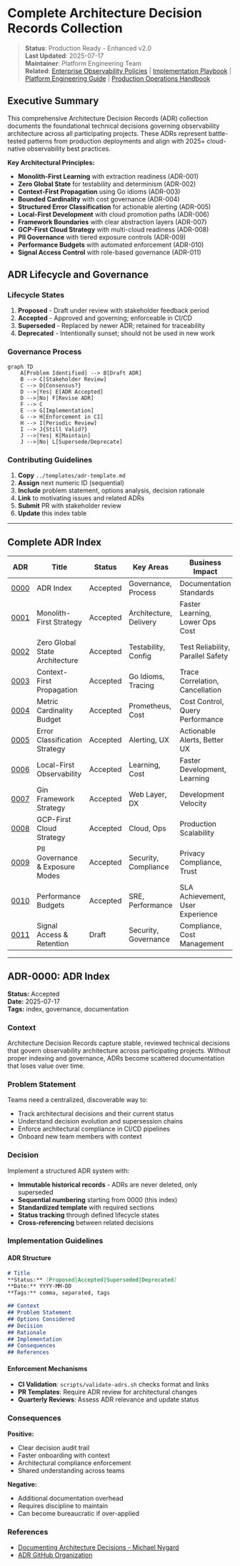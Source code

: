 # Complete Architecture Decision Records Collection

> **Status**: Production Ready - Enhanced v2.0  
> **Last Updated**: 2025-07-17  
> **Maintainer**: Platform Engineering Team  
> **Related**: [Enterprise Observability Policies](enterprise-observability-policy.md) | [Implementation Playbook](implementation-playbook.md) | [Platform Engineering Guide](platform-engineering-guide.md) | [Production Operations Handbook](production-operations-handbook.md)

## Executive Summary

This comprehensive Architecture Decision Records (ADR) collection documents the foundational technical decisions governing observability architecture across all participating projects. These ADRs represent battle-tested patterns from production deployments and align with 2025+ cloud-native observability best practices.

**Key Architectural Principles:**

- **Monolith-First Learning** with extraction readiness (ADR-001)
- **Zero Global State** for testability and determinism (ADR-002)  
- **Context-First Propagation** using Go idioms (ADR-003)
- **Bounded Cardinality** with cost governance (ADR-004)
- **Structured Error Classification** for actionable alerting (ADR-005)
- **Local-First Development** with cloud promotion paths (ADR-006)
- **Framework Boundaries** with clear abstraction layers (ADR-007)
- **GCP-First Cloud Strategy** with multi-cloud readiness (ADR-008)
- **PII Governance** with tiered exposure controls (ADR-009)
- **Performance Budgets** with automated enforcement (ADR-010)
- **Signal Access Control** with role-based governance (ADR-011)

## ADR Lifecycle and Governance

### Lifecycle States

1. **Proposed** - Draft under review with stakeholder feedback period
2. **Accepted** - Approved and governing; enforceable in CI/CD
3. **Superseded** - Replaced by newer ADR; retained for traceability
4. **Deprecated** - Intentionally sunset; should not be used in new work

### Governance Process

```mermaid
graph TD
    A[Problem Identified] --> B[Draft ADR]
    B --> C[Stakeholder Review]
    C --> D{Consensus?}
    D -->|Yes| E[ADR Accepted]
    D -->|No| F[Revise ADR]
    F --> C
    E --> G[Implementation]
    G --> H[Enforcement in CI]
    H --> I[Periodic Review]
    I --> J{Still Valid?}
    J -->|Yes| K[Maintain]
    J -->|No| L[Supersede/Deprecate]
```

### Contributing Guidelines

1. **Copy** `../templates/adr-template.md`
2. **Assign** next numeric ID (sequential)
3. **Include** problem statement, options analysis, decision rationale
4. **Link** to motivating issues and related ADRs
5. **Submit** PR with stakeholder review
6. **Update** this index table

---

## Complete ADR Index

| ADR | Title | Status | Key Areas | Business Impact | Implementation Phase |
|-----|-------|--------|-----------|-----------------|---------------------|
| [0000](#adr-0000-adr-index) | ADR Index | Accepted | Governance, Process | Documentation Standards | Foundation |
| [0001](#adr-0001-monolith-first-strategy) | Monolith-First Strategy | Accepted | Architecture, Delivery | Faster Learning, Lower Ops Cost | Phase 1-7 |
| [0002](#adr-0002-zero-global-state) | Zero Global State Architecture | Accepted | Testability, Config | Test Reliability, Parallel Safety | All Phases |
| [0003](#adr-0003-context-first-propagation) | Context-First Propagation | Accepted | Go Idioms, Tracing | Trace Correlation, Cancellation | Phase 2+ |
| [0004](#adr-0004-metric-cardinality-budget) | Metric Cardinality Budget | Accepted | Prometheus, Cost | Cost Control, Query Performance | Phase 4+ |
| [0005](#adr-0005-error-classification) | Error Classification Strategy | Accepted | Alerting, UX | Actionable Alerts, Better UX | Phase 2+ |
| [0006](#adr-0006-local-first-observability) | Local-First Observability | Accepted | Learning, Cost | Faster Development, Learning | Phase 1-5 |
| [0007](#adr-0007-gin-framework-strategy) | Gin Framework Strategy | Accepted | Web Layer, DX | Development Velocity | Phase 1+ |
| [0008](#adr-0008-gcp-first-cloud) | GCP-First Cloud Strategy | Accepted | Cloud, Ops | Production Scalability | Phase 6+ |
| [0009](#adr-0009-pii-governance) | PII Governance & Exposure Modes | Accepted | Security, Compliance | Privacy Compliance, Trust | All Phases |
| [0010](#adr-0010-performance-budgets) | Performance Budgets | Accepted | SRE, Performance | SLA Achievement, User Experience | Phase 5+ |
| [0011](#adr-0011-signal-access-retention) | Signal Access & Retention | Draft | Security, Governance | Compliance, Cost Management | Phase 6+ |

---

## ADR-0000: ADR Index

**Status:** Accepted  
**Date:** 2025-07-17  
**Tags:** index, governance, documentation

### Context

Architecture Decision Records capture stable, reviewed technical decisions that govern observability architecture across participating projects. Without proper indexing and governance, ADRs become scattered documentation that loses value over time.

### Problem Statement

Teams need a centralized, discoverable way to:

- Track architectural decisions and their current status
- Understand decision evolution and supersession chains
- Enforce architectural compliance in CI/CD pipelines
- Onboard new team members with context

### Decision

Implement a structured ADR system with:

- **Immutable historical records** - ADRs are never deleted, only superseded
- **Sequential numbering** starting from 0000 (this index)
- **Standardized template** with required sections
- **Status tracking** through defined lifecycle states
- **Cross-referencing** between related decisions

### Implementation Guidelines

#### ADR Structure

```markdown
# Title
**Status:** [Proposed|Accepted|Superseded|Deprecated]
**Date:** YYYY-MM-DD
**Tags:** comma, separated, tags

## Context
## Problem Statement  
## Options Considered
## Decision
## Rationale
## Implementation
## Consequences
## References
```

#### Enforcement Mechanisms

- **CI Validation**: `scripts/validate-adrs.sh` checks format and links
- **PR Templates**: Require ADR review for architectural changes
- **Quarterly Reviews**: Assess ADR relevance and update status

### Consequences

**Positive:**

- Clear decision audit trail
- Faster onboarding with context
- Architectural compliance enforcement
- Shared understanding across teams

**Negative:**

- Additional documentation overhead
- Requires discipline to maintain
- Can become bureaucratic if over-applied

### References

- [Documenting Architecture Decisions - Michael Nygard](https://cognitect.com/blog/2011/11/15/documenting-architecture-decisions)
- [ADR GitHub Organization](https://adr.github.io/)
